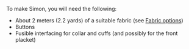 To make Simon, you will need the following:

-   About 2 meters (2.2 yards) of a suitable fabric (see [Fabric options](/docs/patterns/simon/fabric/))
-   Buttons
-   Fusible interfacing for collar and cuffs (and possibly for the front placket)
